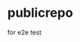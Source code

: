 # publicrepo
for e2e test












































































































































































































































































































































































































































































































































































































































































































































































































































































































































































































































































































































































































































































































































































































































































































































































































































































































































































































































































































































































































































































































































































































































































































































































































































